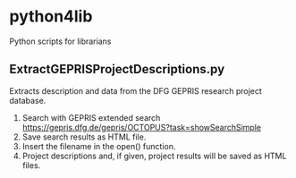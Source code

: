 # python4lib
Python scripts for librarians

## ExtractGEPRISProjectDescriptions.py
Extracts description and data from the DFG GEPRIS research project database.
1. Search with GEPRIS extended search https://gepris.dfg.de/gepris/OCTOPUS?task=showSearchSimple
2. Save search results as HTML file.
3. Insert the filename in the open() function.
4. Project descriptions and, if given, project results will be saved as HTML files.
